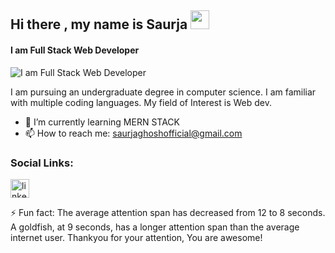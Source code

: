 ## Hi there , my name is Saurja     <img src="https://raw.githubusercontent.com/MartinHeinz/MartinHeinz/master/wave.gif" width="30px">

#### I am Full Stack Web Developer


![I am Full Stack Web Developer](https://blog.bit.ai/wp-content/uploads/2018/09/How-to-Embed-GitHub-Gists-in-Your-Documents-Blog-Banner.png)

I am pursuing an undergraduate degree in computer science. I am familiar with multiple coding languages. My field of Interest is Web dev.


- 🌱 I’m currently learning MERN STACK 
- 📫 How to reach me:  saurjaghoshofficial@gmail.com
### Social Links:
[<img src='https://img.shields.io/badge/linkedin-%230077B5.svg?&style=for-the-badge&logo=linkedin&logoColor=white' alt='linkedin' height='30'>](https://www.linkedin.com/in/saurjaghosh/) 


<!--https://github.com/alexandresanlim/Badges4-README.md-Profile-->

⚡ Fun fact: The average attention span has decreased from 12 to 8 seconds. A goldfish, at 9 seconds, has a longer attention span than the average internet user. Thankyou for your attention, You are awesome! 
